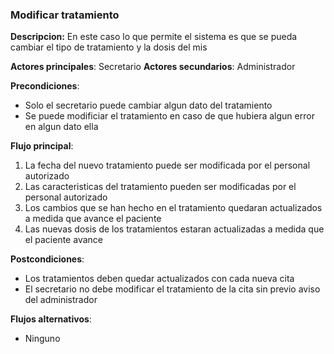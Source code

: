### Modificar tratamiento
**Descripcion:** En este caso lo que permite el sistema es que se pueda cambiar el tipo de tratamiento y la dosis del mis

**Actores principales**: Secretario
**Actores secundarios**: Administrador

**Precondiciones**: 

* Solo el secretario puede cambiar algun dato del tratamiento
* Se puede modificiar el tratamiento en caso de que hubiera algun error en algun dato ella

**Flujo principal**:
1. La fecha del nuevo tratamiento puede ser modificada por el personal autorizado
1. Las caracteristicas del tratamiento pueden ser modificadas por el personal autorizado
1. Los cambios que se han hecho en el tratamiento quedaran actualizados a medida que avance el paciente
1. Las nuevas dosis de los tratamientos estaran actualizadas a medida que el paciente avance


**Postcondiciones**: 

* Los tratamientos deben quedar actualizados con cada nueva cita
* El secretario no debe modificar el tratamiento de la cita sin previo aviso del administrador

**Flujos alternativos**:

* Ninguno

